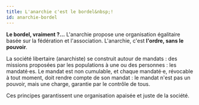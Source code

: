```yaml
---
title: L'anarchie c'est le bordel&nbsp;!
id: anarchie-bordel
---
```


**Le bordel, vraiment&nbsp;?...** L'anarchie propose une organisation égalitaire basée sur la fédération et l'association. L'anarchie, c'est **l'ordre, sans le pouvoir**.

La société libertaire (anarchiste) se construit autour de mandats&nbsp;: des missions proposées par les populations à une ou des personnes&nbsp;: les mandaté·es.
Le mandat est non cumulable, et chaque mandaté·e, révocable à tout moment, doit rendre compte de son mandat&nbsp;: le mandat n'est pas un pouvoir, mais une charge, garantie par le contrôle de tous.

Ces principes garantissent une organisation apaisée et juste de la société.
